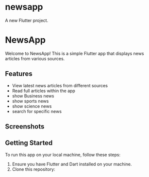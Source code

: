 # newsapp

A new Flutter project.

# NewsApp

Welcome to NewsApp! This is a simple Flutter app that displays news articles from various sources.

## Features

- View latest news articles from different sources
- Read full articles within the app
- show Business news
- show sports news
- show science news
- search for specific news

## Screenshots





## Getting Started

To run this app on your local machine, follow these steps:

1. Ensure you have Flutter and Dart installed on your machine.
2. Clone this repository:

